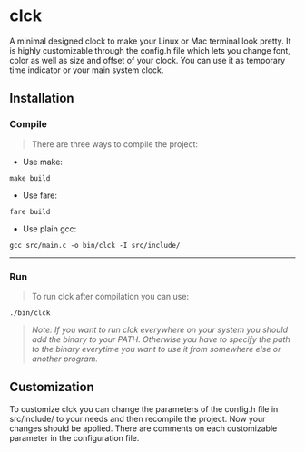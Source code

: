 # clck
A minimal designed clock to make your Linux or Mac terminal look pretty. It is highly customizable through the config.h file which lets you change font, color as well as size and offset of your clock. You can use it as temporary time indicator or your main system clock.

## Installation
### Compile
> There are three ways to compile the project:

- Use make:
```
make build
```

- Use fare:
```
fare build
```

- Use plain gcc:
```
gcc src/main.c -o bin/clck -I src/include/
```
---
### Run
> To run clck after compilation you can use:
```
./bin/clck
```
> *Note: If you want to run clck everywhere on your system you should add the binary to your PATH. Otherwise you have to specify the path to the binary everytime you want to use it from somewhere else or another program.*

## Customization
To customize clck you can change the parameters of the config.h file in src/include/ to your needs and then recompile the project. Now your changes should be applied. There are comments on each customizable parameter in the configuration file.
